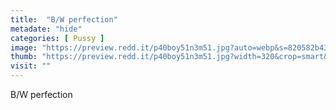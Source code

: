 ```yaml
---
title:  "B/W perfection"
metadate: "hide"
categories: [ Pussy ]
image: "https://preview.redd.it/p40boy51n3m51.jpg?auto=webp&s=820582b4317393832d99e52ce217958a41d76338"
thumb: "https://preview.redd.it/p40boy51n3m51.jpg?width=320&crop=smart&auto=webp&s=d10ad1de3d998eeb1c0ecc58a841698cfec5c02b"
visit: ""
---
```

B/W perfection
